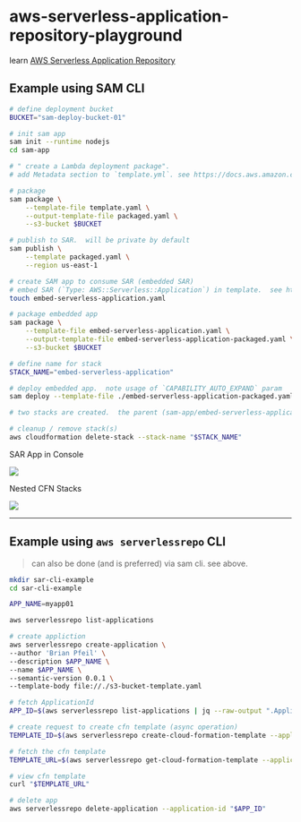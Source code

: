 # aws-serverless-application-repository-playground

learn [AWS Serverless Application Repository](https://docs.aws.amazon.com/en_pv/serverlessrepo)

## Example using SAM CLI

```sh
# define deployment bucket
BUCKET="sam-deploy-bucket-01"

# init sam app
sam init --runtime nodejs
cd sam-app

# " create a Lambda deployment package".
# add Metadata section to `template.yml`. see https://docs.aws.amazon.com/en_pv/serverlessrepo/latest/devguide/serverlessrepo-quick-start.html#serverlessrepo-quick-start-hello-world-package-app

# package
sam package \
    --template-file template.yaml \
    --output-template-file packaged.yaml \
    --s3-bucket $BUCKET

# publish to SAR.  will be private by default
sam publish \
    --template packaged.yaml \
    --region us-east-1

# create SAM app to consume SAR (embedded SAR)
# embed SAR (`Type: AWS::Serverless::Application`) in template.  see https://docs.aws.amazon.com/en_pv/serverless-application-model/latest/developerguide/serverless-sam-template.html#serverless-sam-template-application
touch embed-serverless-application.yaml

# package embedded app
sam package \
    --template-file embed-serverless-application.yaml \
    --output-template-file embed-serverless-application-packaged.yaml \
    --s3-bucket $BUCKET

# define name for stack
STACK_NAME="embed-serverless-application"

# deploy embedded app.  note usage of `CAPABILITY_AUTO_EXPAND` param
sam deploy --template-file ./embed-serverless-application-packaged.yaml --stack-name "$STACK_NAME" --capabilities CAPABILITY_IAM CAPABILITY_AUTO_EXPAND

# two stacks are created.  the parent (sam-app/embed-serverless-application-packaged.yaml) and the emb embedded SAR (packaged.yaml)

# cleanup / remove stack(s)
aws cloudformation delete-stack --stack-name "$STACK_NAME"
```

SAR App in Console

![](https://www.evernote.com/l/AAHSgG3f8apCC5F6fvQ178_xBzILM6IP110B/image.png)

Nested CFN Stacks

![](https://www.evernote.com/l/AAHO3LiMwJ1MeKiiqKxCk4yW10qtVMdusyMB/image.png)

---

## Example using `aws serverlessrepo` CLI

> can also be done (and is preferred) via sam cli.  see above.

```sh
mkdir sar-cli-example
cd sar-cli-example

APP_NAME=myapp01

aws serverlessrepo list-applications

# create appliction
aws serverlessrepo create-application \
--author 'Brian Pfeil' \
--description $APP_NAME \
--name $APP_NAME \
--semantic-version 0.0.1 \
--template-body file://./s3-bucket-template.yaml

# fetch ApplicationId
APP_ID=$(aws serverlessrepo list-applications | jq --raw-output ".Applications[] | select(.Name == \"$APP_NAME\").ApplicationId")

# create request to create cfn template (async operation)
TEMPLATE_ID=$(aws serverlessrepo create-cloud-formation-template --application-id "$APP_ID" | jq --raw-output ".TemplateId")

# fetch the cfn template
TEMPLATE_URL=$(aws serverlessrepo get-cloud-formation-template --application-id "$APP_ID" --template-id "$TEMPLATE_ID" | jq --raw-output ".TemplateUrl")

# view cfn template
curl "$TEMPLATE_URL"

# delete app
aws serverlessrepo delete-application --application-id "$APP_ID"

```
